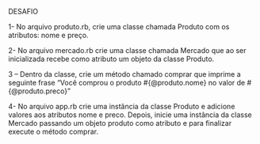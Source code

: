 DESAFIO

1- No arquivo produto.rb, crie uma classe chamada Produto com os atributos: nome e preço.

2- No arquivo mercado.rb crie uma classe chamada Mercado que ao ser inicializada recebe como atributo um objeto da classe Produto.

3 – Dentro da classe, crie um método chamado comprar que imprime a seguinte frase “Você comprou o produto #{@produto.nome} no valor de #{@produto.preco}”

4- No arquivo app.rb crie uma instância da classe Produto e adicione valores aos atributos nome e preco. Depois, inicie uma instância da classe Mercado passando um objeto produto como atributo e para finalizar execute o método comprar.
